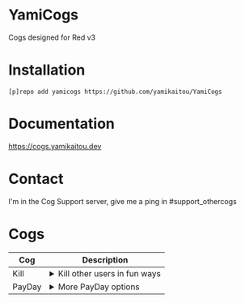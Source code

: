 # YamiCogs
Cogs designed for Red v3

# Installation
`[p]repo add yamicogs https://github.com/yamikaitou/YamiCogs`

# Documentation
https://cogs.yamikaitou.dev

# Contact
I'm in the Cog Support server, give me a ping in #support_othercogs

# Cogs
| Cog | Description |
| --- | ----------- |
| Kill | <details><summary>Kill other users in fun ways</summary>Add kill methods and kill people with them! Originally made for v2 by Paddo</details>
| PayDay | <details><summary>More PayDay options</summary>Give bonus credits for daily and other times</details>